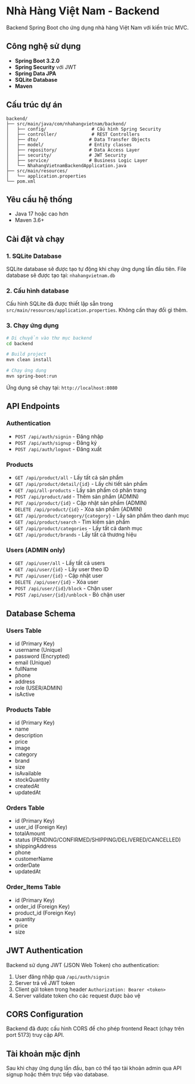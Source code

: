 # Nhà Hàng Việt Nam - Backend

Backend Spring Boot cho ứng dụng nhà hàng Việt Nam với kiến trúc MVC.

## Công nghệ sử dụng

- **Spring Boot 3.2.0**
- **Spring Security** với JWT
- **Spring Data JPA**
- **SQLite Database**
- **Maven**

## Cấu trúc dự án

```
backend/
├── src/main/java/com/nhahangvietnam/backend/
│   ├── config/                 # Cấu hình Spring Security
│   ├── controller/             # REST Controllers
│   ├── dto/                   # Data Transfer Objects
│   ├── model/                 # Entity classes
│   ├── repository/            # Data Access Layer
│   ├── security/              # JWT Security
│   ├── service/               # Business Logic Layer
│   └── NhahangVietnamBackendApplication.java
├── src/main/resources/
│   └── application.properties
└── pom.xml
```

## Yêu cầu hệ thống

- Java 17 hoặc cao hơn
- Maven 3.6+

## Cài đặt và chạy

### 1. SQLite Database

SQLite database sẽ được tạo tự động khi chạy ứng dụng lần đầu tiên. File database sẽ được tạo tại: `nhahangvietnam.db`

### 2. Cấu hình database

Cấu hình SQLite đã được thiết lập sẵn trong `src/main/resources/application.properties`. Không cần thay đổi gì thêm.

### 3. Chạy ứng dụng

```bash
# Di chuyển vào thư mục backend
cd backend

# Build project
mvn clean install

# Chạy ứng dụng
mvn spring-boot:run
```

Ứng dụng sẽ chạy tại: `http://localhost:8080`

## API Endpoints

### Authentication
- `POST /api/auth/signin` - Đăng nhập
- `POST /api/auth/signup` - Đăng ký
- `POST /api/auth/logout` - Đăng xuất

### Products
- `GET /api/product/all` - Lấy tất cả sản phẩm
- `GET /api/product/detail/{id}` - Lấy chi tiết sản phẩm
- `GET /api/all-products` - Lấy sản phẩm có phân trang
- `POST /api/product/add` - Thêm sản phẩm (ADMIN)
- `PUT /api/product/{id}` - Cập nhật sản phẩm (ADMIN)
- `DELETE /api/product/{id}` - Xóa sản phẩm (ADMIN)
- `GET /api/product/category/{category}` - Lấy sản phẩm theo danh mục
- `GET /api/product/search` - Tìm kiếm sản phẩm
- `GET /api/product/categories` - Lấy tất cả danh mục
- `GET /api/product/brands` - Lấy tất cả thương hiệu

### Users (ADMIN only)
- `GET /api/user/all` - Lấy tất cả users
- `GET /api/user/{id}` - Lấy user theo ID
- `PUT /api/user/{id}` - Cập nhật user
- `DELETE /api/user/{id}` - Xóa user
- `POST /api/user/{id}/block` - Chặn user
- `POST /api/user/{id}/unblock` - Bỏ chặn user

## Database Schema

### Users Table
- id (Primary Key)
- username (Unique)
- password (Encrypted)
- email (Unique)
- fullName
- phone
- address
- role (USER/ADMIN)
- isActive

### Products Table
- id (Primary Key)
- name
- description
- price
- image
- category
- brand
- size
- isAvailable
- stockQuantity
- createdAt
- updatedAt

### Orders Table
- id (Primary Key)
- user_id (Foreign Key)
- totalAmount
- status (PENDING/CONFIRMED/SHIPPING/DELIVERED/CANCELLED)
- shippingAddress
- phone
- customerName
- orderDate
- updatedAt

### Order_Items Table
- id (Primary Key)
- order_id (Foreign Key)
- product_id (Foreign Key)
- quantity
- price
- size

## JWT Authentication

Backend sử dụng JWT (JSON Web Token) cho authentication:

1. User đăng nhập qua `/api/auth/signin`
2. Server trả về JWT token
3. Client gửi token trong header `Authorization: Bearer <token>`
4. Server validate token cho các request được bảo vệ

## CORS Configuration

Backend đã được cấu hình CORS để cho phép frontend React (chạy trên port 5173) truy cập API.

## Tài khoản mặc định

Sau khi chạy ứng dụng lần đầu, bạn có thể tạo tài khoản admin qua API signup hoặc thêm trực tiếp vào database. 